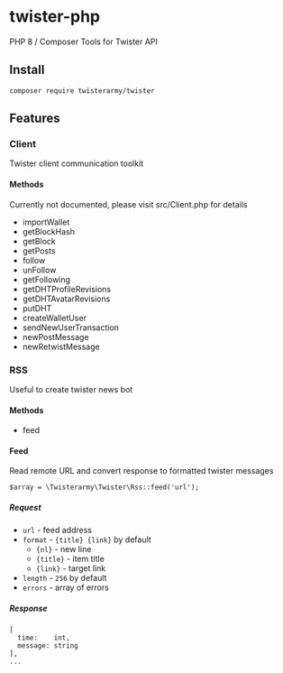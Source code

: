 # twister-php

PHP 8 / Composer Tools for Twister API

## Install

`composer require twisterarmy/twister`

## Features

### Client

Twister client communication toolkit

#### Methods

Currently not documented, please visit src/Client.php for details

* importWallet
* getBlockHash
* getBlock
* getPosts
* follow
* unFollow
* getFollowing
* getDHTProfileRevisions
* getDHTAvatarRevisions
* putDHT
* createWalletUser
* sendNewUserTransaction
* newPostMessage
* newRetwistMessage

### RSS

Useful to create twister news bot

#### Methods

* feed

#### Feed

Read remote URL and convert response to formatted twister messages

```
$array = \Twisterarmy\Twister\Rss::feed('url');
```

##### Request

* `url` - feed address
* `format` - `{title} {link}` by default
  + `{nl}` - new line
  + `{title}` - item title
  + `{link}` - target link
* `length` - `256` by default
* `errors` - array of errors

##### Response

```
[
  time:    int,
  message: string
],
...
```